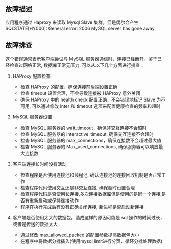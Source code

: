 ## 故障描述

应用程序通过 Haproxy 来读取 Mysql Slave 集群，但是偶尔会产生 SQLSTATE[HY000]: General error: 2006 MySQL server has gone away

## 故障排查

这个错误通常表示客户端尝试与 MySQL 服务器通信时，连接已经断开。鉴于已经检查过网络正常, 数据库正常无压力, 可以从以下几个方面进行排查：

1. HAProxy 配置检查
   - 检查 HAProxy 的配置，确保连接前后端设置正确
   - 检查 timeout 设置合理，不会导致连接被 HAProxy 意外关闭
   - 确保 HAProxy 中的 health check 配置正确，不会错误地标记 Slave 为不可用, 可以通过修改 inter 和 timeout 选项来配置健康检查的频率和超时

2. MySQL 服务器设置
   - 检查 MySQL 服务器的 wait_timeout，确保非交互连接不会超时
   - 检查 MySQL 服务器的 interactive_timeout, 确保交互连接不会超时
   - 检查 MySQL 服务器的 max_connections，确保连接数不会超过最大值
   - 检查 MySQL 服务器的 Max_used_connections, 确保服务器可以响应最大连接数

3. 客户端连接长时间没有活动
   - 检查程序是否使用连接池和线程池, 确认连接池的连接回收机制是否正常工作
   - 检查程序代码使用交互还是非交互连接, 确保超时设置合理
   - 检查程序代码是否使用长连接,多次连接数据库但是使用的是同一个连接,是否有重新启动或保持连接动作
   - 程序在执行完成后有没有正确关闭连接, 新进程是否启动新连接

4. 客户端是否使用太大的数据包。造成这样的原因可能是 sql 操作的时间过长，或者是传送的数据太大
   - 通过修改 max_allowed_packed 的配置参数提高数据包大小
   - 在程序中将数据分批插入(使用mysql limit进行分页，循环分批处理数据)
